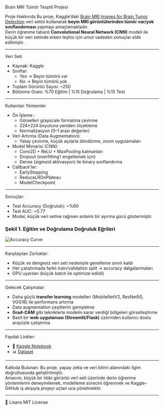  Brain MRI Tümör Tespiti Projesi

 Proje Hakkında
Bu proje, Kaggle’daki [Brain MRI Images for Brain Tumor Detection](https://www.kaggle.com/datasets/navoneel/brain-mri-images-for-brain-tumor-detection) veri setini kullanarak **beyin MRI görüntülerinden tümör var/yok sınıflandırması** yapmayı amaçlamaktadır.  
Derin öğrenme tabanlı **Convolutional Neural Network (CNN)** modeli ile küçük bir veri setinde erken teşhis için umut vadeden sonuçlar elde edilmiştir.

---

 Veri Seti
- Kaynak: Kaggle  
- Sınıflar:  
  - Yes → Beyin tümörü var  
  - No → Beyin tümörü yok  
- Toplam Görüntü Sayısı: ~250  
- Bölünme Oranı: %70 Eğitim | %15 Doğrulama | %15 Test  

---

 Kullanılan Yöntemler
- Ön İşleme :
  - Görselleri grayscale formatına çevirme  
  - 224×224 boyutuna yeniden ölçekleme  
  - Normalizasyon (0–1 arası değerler)  
- Veri Artırma (Data Augmentation):  
  - Yatay çevirme, küçük açılarla döndürme, zoom uygulamaları  
- Model Mimarisi (CNN):  
  - Conv2D + ReLU + MaxPooling katmanları  
  - Dropout (overfitting’i engellemek için)  
  - Dense (sigmoid aktivasyon) ile binary sınıflandırma  
- Callback’ler:  
  - EarlyStopping  
  - ReduceLROnPlateau  
  - ModelCheckpoint  

---

 Sonuçlar:
- Test Accuracy (Doğruluk): ~%60  
- Test AUC: ~0.77  
- Model, küçük veri setine rağmen anlamlı bir ayırma gücü göstermiştir.  

### Şekil 1. Eğitim ve Doğrulama Doğruluk Eğrileri
![Accuracy Curve](assets/accuracy_curve.png)

---

Karşılaşılan Zorluklar:
- Küçük ve dengesiz veri seti nedeniyle genelleme sınırlı kaldı  
- Her çalıştırmada farklı train/validation split → accuracy dalgalanmaları  
- GPU uyarıları (küçük batch ile optimize edildi)  

---

 Gelecek Çalışmalar:
- Daha güçlü **transfer learning** modelleri (MobileNetV2, ResNet50, VGG16) ile performans artırma  
- Data augmentation çeşitlerini genişletme  
- **Grad-CAM** gibi tekniklerle modelin karar verdiği bölgeleri görselleştirme  
- Basit bir **web uygulaması (Streamlit/Flask)** üzerinden kullanıcı dostu arayüzle çalıştırma  

---

 Faydalı Linkler:
- 📘 [Kaggle Notebook](https://www.kaggle.com/code/cerenkurban/ceren-kurban)  
- 📊 [Dataset](https://www.kaggle.com/datasets/navoneel/brain-mri-images-for-brain-tumor-detection)

---

  Katkıda Bulunan:
Bu proje, yapay zeka ve veri bilimi alanındaki ilgim doğrultusunda geliştirilmiştir.  
Amacım, küçük bir tıbbi görüntü veri seti üzerinde derin öğrenme yöntemlerini deneyimlemek, modelleme sürecini öğrenmek ve Kaggle–GitHub iş akışıyla projeyi uçtan uca yönetmektir.


---

 📜 Lisans
MIT License

